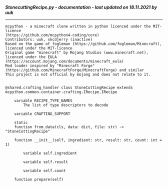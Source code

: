 ***StonecuttingRecipe.py - documentation - last updated on 18.11.2021 by uuk***
___

    mcpython - a minecraft clone written in python licenced under the MIT-licence 
    (https://github.com/mcpython4-coding/core)
    Contributors: uuk, xkcdjerry (inactive)
    Based on the game of fogleman (https://github.com/fogleman/Minecraft), licenced under the MIT-licence
    Original game "minecraft" by Mojang Studios (www.minecraft.net), licenced under the EULA
    (https://account.mojang.com/documents/minecraft_eula)
    Mod loader inspired by "Minecraft Forge" (https://github.com/MinecraftForge/MinecraftForge) and similar
    This project is not official by mojang and does not relate to it.


    @shared.crafting_handler class StoneCuttingRecipe extends mcpython.common.container.crafting.IRecipe.IRecipe

        variable RECIPE_TYPE_NAMES
            The list of type descriptors to decode

        variable CRAFTING_SUPPORT

        static
        function from_data(cls, data: dict, file: str) -> "StoneCuttingRecipe"

        function __init__(self, ingredient: str, result: str, count: int = 1)

            variable self.ingredient

            variable self.result

            variable self.count

        function prepare(self)